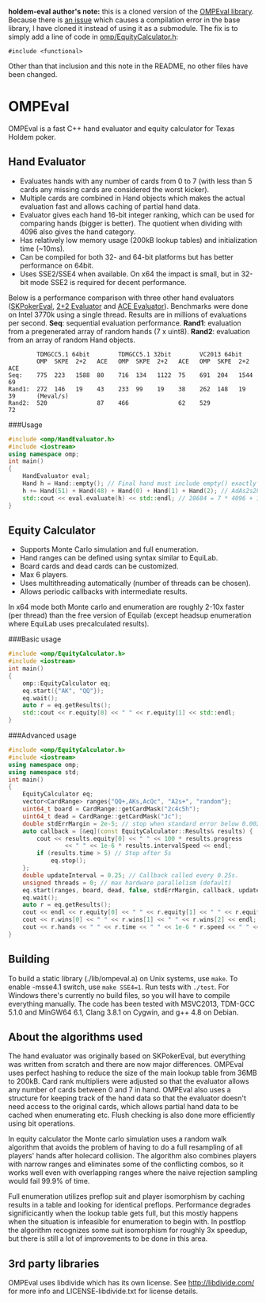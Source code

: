 **holdem-eval author's note:** this is a cloned version of the [OMPEval library](https://github.com/zekyll/OMPEval).  Because there is [an issue](https://github.com/zekyll/OMPEval/issues/13) which causes a compilation error in the base library, I have cloned it instead of using it as a submodule.  The fix is to simply add a line of code in [omp/EquityCalculator.h](https://github.com/apometta/omp-eval/blob/master/OMPEval/omp/EquityCalculator.h):

    #include <functional>

Other than that inclusion and this note in the README, no other files have been changed.

# OMPEval

OMPEval is a fast C++ hand evaluator and equity calculator for Texas Holdem poker.

## Hand Evaluator
- Evaluates hands with any number of cards from 0 to 7 (with less than 5 cards any missing cards are considered the worst kicker).
- Multiple cards are combined in Hand objects which makes the actual evaluation fast and allows caching of partial hand data.
- Evaluator gives each hand 16-bit integer ranking, which can be used for comparing hands (bigger is better). The quotient when dividing with 4096 also gives the hand category.
- Has relatively low memory usage (200kB lookup tables) and initialization time (~10ms).
- Can be compiled for both 32- and 64-bit platforms but has better performance on 64bit.
- Uses SSE2/SSE4 when available. On x64 the impact is small, but in 32-bit mode SSE2 is required for decent performance.

Below is a performance comparison with three other hand evaluators ([SKPokerEval](https://github.com/kennethshackleton/SKPokerEval), [2+2 Evaluator](https://github.com/tangentforks/TwoPlusTwoHandEvaluator) and [ACE Evaluator](https://github.com/ashelly/ACE_eval)). Benchmarks were done on Intel 3770k using a single thread. Results are in millions of evaluations per second. **Seq**: sequential evaluation performance. **Rand1**: evaluation from a pregenerated array of random hands (7 x uint8). **Rand2**: evaluation from an array of random Hand objects.
```
        TDMGCC5.1 64bit        TDMGCC5.1 32bit        VC2013 64bit
        OMP  SKPE  2+2   ACE   OMP  SKPE  2+2   ACE   OMP  SKPE  2+2   ACE
Seq:    775  223   1588  80    716  134   1122  75    691  204   1544  69
Rand1:  272  146   19    43    233  99    19    38    262  148   19    39      (Meval/s)
Rand2:  520              87    466              62    529              72
```

###Usage

```c++
#include <omp/HandEvaluator.h>
#include <iostream>
using namespace omp;
int main()
{
    HandEvaluator eval;
    Hand h = Hand::empty(); // Final hand must include empty() exactly once!
    h += Hand(51) + Hand(48) + Hand(0) + Hand(1) + Hand(2); // AdAs2s2h2c
    std::cout << eval.evaluate(h) << std::endl; // 28684 = 7 * 4096 + 12
}
```

## Equity Calculator
- Supports Monte Carlo simulation and full enumeration.
- Hand ranges can be defined using syntax similar to EquiLab.
- Board cards and dead cards can be customized.
- Max 6 players.
- Uses multithreading automatically (number of threads can be chosen).
- Allows periodic callbacks with intermediate results.

In x64 mode both Monte carlo and enumeration are roughly 2-10x faster (per thread) than the free version of Equilab (except headsup enumeration where EquiLab uses precalculated results).

###Basic usage

```c++
#include <omp/EquityCalculator.h>
#include <iostream>
int main()
{
    omp::EquityCalculator eq;
    eq.start({"AK", "QQ"});
    eq.wait();
    auto r = eq.getResults();
    std::cout << r.equity[0] << " " << r.equity[1] << std::endl;
}
```

###Advanced usage

```c++
#include <omp/EquityCalculator.h>
#include <iostream>
using namespace omp;
using namespace std;
int main()
{
    EquityCalculator eq;
    vector<CardRange> ranges{"QQ+,AKs,AcQc", "A2s+", "random"};
    uint64_t board = CardRange::getCardMask("2c4c5h");
    uint64_t dead = CardRange::getCardMask("Jc");
    double stdErrMargin = 2e-5; // stop when standard error below 0.002%
    auto callback = [&eq](const EquityCalculator::Results& results) {
        cout << results.equity[0] << " " << 100 * results.progress
                << " " << 1e-6 * results.intervalSpeed << endl;
        if (results.time > 5) // Stop after 5s
            eq.stop();
    };
    double updateInterval = 0.25; // Callback called every 0.25s.
    unsigned threads = 0; // max hardware parallelism (default)
    eq.start(ranges, board, dead, false, stdErrMargin, callback, updateInterval, threads);
    eq.wait();
    auto r = eq.getResults();
    cout << endl << r.equity[0] << " " << r.equity[1] << " " << r.equity[2] << endl;
    cout << r.wins[0] << " " << r.wins[1] << " " << r.wins[2] << endl;
    cout << r.hands << " " << r.time << " " << 1e-6 * r.speed << " " << r.stdev << endl;
}
```

## Building
To build a static library (./lib/ompeval.a) on Unix systems, use `make`. To enable -msse4.1 switch, use `make SSE4=1`. Run tests with `./test`. For Windows there's currently no build files, so you will have to compile everything manually. The code has been tested with MSVC2013, TDM-GCC 5.1.0 and MinGW64 6.1, Clang 3.8.1 on Cygwin, and g++ 4.8 on Debian.

## About the algorithms used

The hand evaluator was originally based on SKPokerEval, but everything was written from scratch and there are now major differences. OMPEval uses perfect hashing to reduce the size of the main lookup table from 36MB to 200kB. Card rank multipliers were adjusted so that the evaluator allows any number of cards between 0 and 7 in hand. OMPEval also uses a structure for keeping track of the hand data so that the evaluator doesn't need access to the original cards, which allows partial hand data to be cached when enumerating etc. Flush checking is also done more efficiently using bit operations.

In equity calculator the Monte carlo simulation uses a random walk algorithm that avoids the problem of having to do a full resampling of all players' hands after holecard collision. The algorithm also combines players with narrow ranges and eliminates some of the conflicting combos, so it works well even with overlapping ranges where the naive rejection sampling would fail 99.9% of time.

Full enumeration utilizes preflop suit and player isomorphism by caching results in a table and looking for identical preflops. Performance degrades significicantly when the lookup table gets full, but this mostly happens when the situation is infeasible for enumeration to begin with. In postflop the algorithm recognizes some suit isomorphism for roughly 3x speedup, but there is still a lot of improvements to be done in this area.

## 3rd party libraries
OMPEval uses libdivide which has its own license. See http://libdivide.com/ for more info and LICENSE-libdivide.txt for license details.
